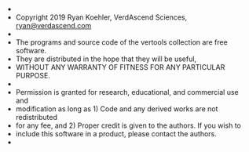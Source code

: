 *
* Copyright 2019 Ryan Koehler, VerdAscend Sciences, ryan@verdascend.com
*
* The programs and source code of the vertools collection are free software.
* They are distributed in the hope that they will be useful,
* WITHOUT ANY WARRANTY OF FITNESS FOR ANY PARTICULAR PURPOSE.  
* 
* Permission is granted for research, educational, and commercial use and 
* modification as long as 1) Code and any derived works are not redistributed
* for any fee, and 2) Proper credit is given to the authors. If you wish to 
* include this software in a product, please contact the authors.
*
